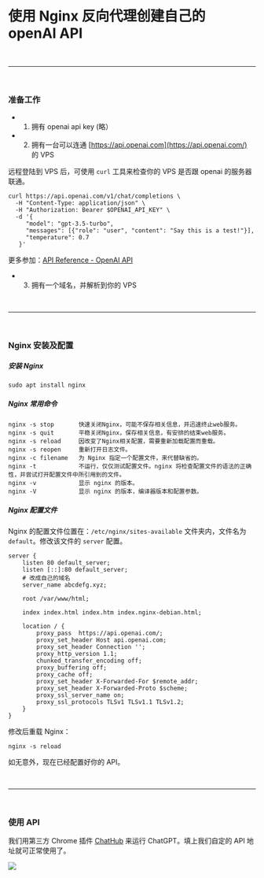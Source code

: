 # 使用 Nginx 反向代理创建自己的 openAI API

<br>
<hr>
<br>


### 准备工作

* 1. 拥有 openai api key (略）

* 2. 拥有一台可以连通 [https://api.openai.com](https://api.openai.com/) 的 VPS

远程登陆到 VPS 后，可使用 ``curl`` 工具来检查你的 VPS 是否跟 openai 的服务器联通。

```
curl https://api.openai.com/v1/chat/completions \
  -H "Content-Type: application/json" \
  -H "Authorization: Bearer $OPENAI_API_KEY" \
  -d '{
     "model": "gpt-3.5-turbo",
     "messages": [{"role": "user", "content": "Say this is a test!"}],
     "temperature": 0.7
   }'
```

更多参加：[API Reference - OpenAI API](https://platform.openai.com/docs/api-reference/making-requests)

* 3. 拥有一个域名，并解析到你的 VPS


<br>
<hr>
<br>

### Nginx 安装及配置

##### 安装 Nginx

```
sudo apt install nginx
```

##### Nginx 常用命令 

```
nginx -s stop       快速关闭Nginx，可能不保存相关信息，并迅速终止web服务。
nginx -s quit       平稳关闭Nginx，保存相关信息，有安排的结束web服务。
nginx -s reload     因改变了Nginx相关配置，需要重新加载配置而重载。
nginx -s reopen     重新打开日志文件。
nginx -c filename   为 Nginx 指定一个配置文件，来代替缺省的。
nginx -t            不运行，仅仅测试配置文件。nginx 将检查配置文件的语法的正确性，并尝试打开配置文件中所引用到的文件。
nginx -v            显示 nginx 的版本。
nginx -V            显示 nginx 的版本，编译器版本和配置参数。
```

##### Nginx 配置文件

Nginx 的配置文件位置在：``/etc/nginx/sites-available`` 文件夹内，文件名为 ``default``。修改该文件的 ``server`` 配置。

```
server {
	listen 80 default_server;
	listen [::]:80 default_server;
    # 改成自己的域名
	server_name abcdefg.xyz; 

	root /var/www/html;

	index index.html index.htm index.nginx-debian.html;

	location / {
        proxy_pass  https://api.openai.com/;
        proxy_set_header Host api.openai.com;
        proxy_set_header Connection '';
        proxy_http_version 1.1;
        chunked_transfer_encoding off;
        proxy_buffering off;
        proxy_cache off;
        proxy_set_header X-Forwarded-For $remote_addr;
        proxy_set_header X-Forwarded-Proto $scheme;
		proxy_ssl_server_name on;
		proxy_ssl_protocols TLSv1 TLSv1.1 TLSv1.2;
    }
}
```

修改后重载 Nginx：
```
nginx -s reload
```

如无意外，现在已经配置好你的 API。


<br>
<hr>
<br>


### 使用 API

我们用第三方 Chrome 插件 [ChatHub](https://chrome.google.com/webstore/detail/chathub-all-in-one-chatbo/iaakpnchhognanibcahlpcplchdfmgma) 来运行 ChatGPT。填上我们自定的 API 地址就可正常使用了。

![](https://upload-images.jianshu.io/upload_images/2070024-0dea9fe03457e757.jpg?imageMogr2/auto-orient/strip%7CimageView2/2/w/1240)
